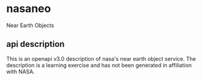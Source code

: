 # nasaneo
Near Earth Objects


## api description
This is an openapi v3.0 description of nasa's near earth object service. The description is a learning exercise and has not been generated in affiliation with NASA. 

